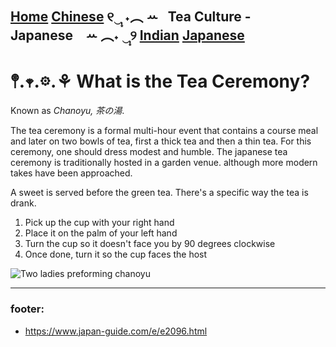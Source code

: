 [Home](https://github.com/319SoftDev/wiki-project-group-wya_dansowaa/blob/main/README.md)  [Chinese](https://github.com/319SoftDev/wiki-project-group-wya_dansowaa/blob/main/Tea-Culture/chinese/tea-ceremony.md) ୧‿̩͙ ˖︵ ꕀ⠀Tea Culture - Japanese⠀ ꕀ ︵˖ ‿̩͙୨ [Indian](https://github.com/319SoftDev/wiki-project-group-wya_dansowaa/blob/main/Tea-Culture/indian/tea-ceremony.md)  [Japanese](https://github.com/319SoftDev/wiki-project-group-wya_dansowaa/blob/main/Tea-Culture/japanese/tea-ceremony.md)
---- 

# 𖤣.𖥧.𖡼.⚘ What is the Tea Ceremony?
Known as _Chanoyu, 茶の湯_.

The tea ceremony is a formal multi-hour event that contains a course meal and later on two bowls of tea, first a thick tea and then a thin tea. For this ceremony, one should dress modest and humble. The japanese tea ceremony is traditionally hosted in a garden venue. although more modern takes have been approached. 

A sweet is served before the green tea. There's a specific way the tea is drank.
1. Pick up the cup with your right hand
2. Place it on the palm of your left hand
3. Turn the cup so it doesn't face you by 90 degrees clockwise
4. Once done, turn it so the cup faces the host

![Two ladies preforming chanoyu](https://media.istockphoto.com/id/578833134/photo/let-me-pour-you-tome-tea.jpg?s=612x612&w=0&k=20&c=aMdr6pu6mpkSFXxPoHXNMW-g2Xxg6D3QwysU3xfDs_Q=)

---- 

### footer:
- https://www.japan-guide.com/e/e2096.html





